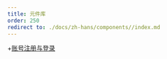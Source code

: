 ```yaml
---
title: 元件库
order: 250
redirect to: ./docs/zh-hans/components//index.md
---
```


+[账号注册与登录](/docs/zh-hans/components/index.md)
